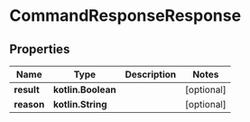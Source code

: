 
# CommandResponseResponse

## Properties
Name | Type | Description | Notes
------------ | ------------- | ------------- | -------------
**result** | **kotlin.Boolean** |  |  [optional]
**reason** | **kotlin.String** |  |  [optional]



